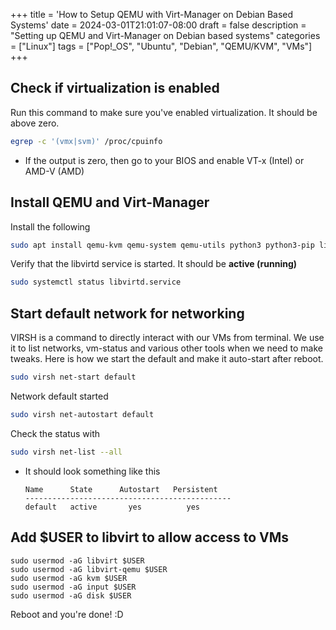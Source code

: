 +++
title = 'How to Setup QEMU with Virt-Manager on Debian Based Systems'
date = 2024-03-01T21:01:07-08:00
draft = false
description = "Setting up QEMU and Virt-Manager on Debian based systems"
categories = ["Linux"]
tags = ["Pop!_OS", "Ubuntu", "Debian", "QEMU/KVM", "VMs"]
+++

## Check if virtualization is enabled

Run this command to make sure you've enabled virtualization. It should be above
zero.

```bash
egrep -c '(vmx|svm)' /proc/cpuinfo
```

- If the output is zero, then go to your BIOS and enable VT-x (Intel) or AMD-V
  (AMD)

## Install QEMU and Virt-Manager

Install the following

```bash
sudo apt install qemu-kvm qemu-system qemu-utils python3 python3-pip libvirt-clients libvirt-daemon-system bridge-utils virtinst libvirt-daemon virt-manager
```

Verify that the libvirtd service is started. It should be **active (running)**

```bash
sudo systemctl status libvirtd.service
```

## Start default network for networking

VIRSH is a command to directly interact with our VMs from terminal. We use it to
list networks, vm-status and various other tools when we need to make tweaks.
Here is how we start the default and make it auto-start after reboot.

```bash
sudo virsh net-start default
```

Network default started

```bash
sudo virsh net-autostart default
```

Check the status with

```bash
sudo virsh net-list --all
```

- It should look something like this

  ```
  Name      State      Autostart   Persistent
  ----------------------------------------------
  default   active       yes          yes
  ```

## Add $USER to libvirt to allow access to VMs

```
sudo usermod -aG libvirt $USER
sudo usermod -aG libvirt-qemu $USER
sudo usermod -aG kvm $USER
sudo usermod -aG input $USER
sudo usermod -aG disk $USER
```

Reboot and you're done! :D
